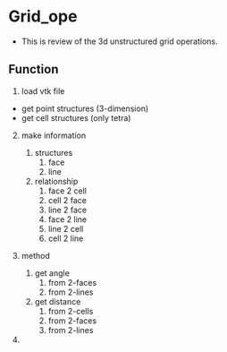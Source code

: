 # Grid_ope
- This is review of the 3d unstructured grid operations.

## Function
1. load vtk file
  - get point structures (3-dimension)
  - get cell structures (only tetra)

2. make information
   1. structures
      1. face
      2. line
   2. relationship
      1. face 2 cell
      2. cell 2 face
      3. line 2 face
      4. face 2 line
      5. line 2 cell
      6. cell 2 line

3. method
   1. get angle
      1. from 2-faces
      2. from 2-lines
   2. get distance
      1. from 2-cells
      2. from 2-faces
      3. from 2-lines
   
4. 